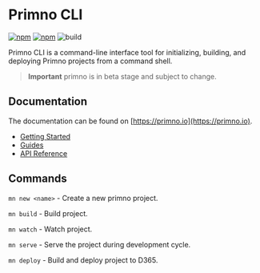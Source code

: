 # Primno CLI

[![npm](https://img.shields.io/npm/v/@primno/cli.svg)](https://www.npmjs.com/package/@primno/cli)
[![npm](https://img.shields.io/npm/l/@primno/cli.svg)](https://github.com/primno/cli/blob/main/LICENSE)
![build](https://img.shields.io/github/actions/workflow/status/primno/primno/test-core.yml)

Primno CLI is a command-line interface tool for initializing, building, and deploying Primno projects from a command shell.

> **Important**
> primno is in beta stage and subject to change.

## Documentation

The documentation can be found on [https://primno.io](https://primno.io).

- [Getting Started](https://primno.io/docs/getting-started)
- [Guides](https://primno.io/docs/guides)
- [API Reference](https://primno.io/docs/api-reference)

## Commands

`mn new <name>` - Create a new primno project.

`mn build` - Build project.

`mn watch` - Watch project.

`mn serve` - Serve the project during development cycle.

`mn deploy` - Build and deploy project to D365.
